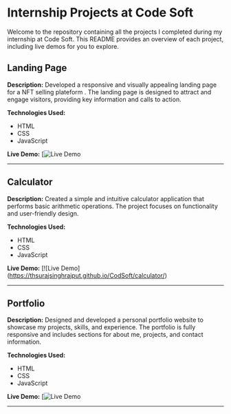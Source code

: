 


# Internship Projects at Code Soft

Welcome to the repository containing all the projects I completed during my internship at Code Soft. This README provides an overview of each project, including live demos for you to explore.

## Landing Page

**Description:**
Developed a responsive and visually appealing landing page for a NFT selling plateform . The landing page is designed to attract and engage visitors, providing key information and calls to action.

**Technologies Used:**
- HTML
- CSS
- JavaScript

**Live Demo:**
[![Live Demo](https://thsurajsinghrajput.github.io/CodSoft/landing_page/)

---

## Calculator

**Description:**
Created a simple and intuitive calculator application that performs basic arithmetic operations. The project focuses on functionality and user-friendly design.

**Technologies Used:**
- HTML
- CSS
- JavaScript

**Live Demo:**
[![Live Demo] (https://thsurajsinghrajput.github.io/CodSoft/calculator/)

---

## Portfolio

**Description:**
Designed and developed a personal portfolio website to showcase my projects, skills, and experience. The portfolio is fully responsive and includes sections for about me, projects, and contact information.

**Technologies Used:**
- HTML
- CSS
- JavaScript

**Live Demo:**
[![Live Demo](https://thsurajsinghrajput.github.io/CodSoft/portfolio/)

---


